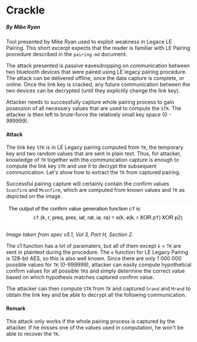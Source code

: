# Crackle

##### By Mike Ryan

Tool presented by Mike Ryan used to exploit weakness in Legace LE Pairing. This short excerpt expects that the reader is familiar with LE Pairing procedure described in the `pairing.md` document.

The attack presented is passive eavesdropping on communication between two bluetooth devices that were paired using LE legacy pairing procedure. The attack can be delivered offline, once the data capture is complete, or online. Once the link key is cracked, any future communication between the two devices can be decrypted (until they explicitly change the link key).  

Attacker needs to successfully capture whole pairing process to gain posession of all necessary values that are used to compute the `STK`. The attacker is then left to brute-force the relatively small key space (0 - 999999). 

#### Attack

The link key `STK` is in LE Legacy pairing computed from `TK`, the temporary key and two random values that are sent in plain text. Thus, for attacker, knowledge of `TK` together with the communication capture is enough to compute the link key `STK`  and use it to decrypt the subsequent communication. Let's show how to extract the `TK` from captured pairing. 

Successful pairing capture will certainly contain the confirm values `Sconfirm` and `Mconfirm`, which are computed from known values and `TK` as depicted on the image.

![C1 function](img/confirm.png)

_Image taken from spec v5.1, Vol 3, Part H, Section 2._

The c1 function has a lot of paramaters, but all of them except `k` = `TK` are sent in plaintext during the procedure. The `e` function for LE Legacy Pairing is 128-bit AES, so this is also well known. Since there are only 1 000 000 possible values for `TK` (0-999999), attacker can easily compute hypothetical confirm values for all possible `TK`s and simply determine the correct value based on which hypothesis matches captured confirm value. 

The attacker can then compute `STK` from `TK` and captured `Srand` and `Mrand` to obtain the link key and be able to decrypt all the following communication. 

#### Remark

This attack only works if the whole pairing process is captured by the attacker. If he misses one of the values used in computation, he won't be able to recover the `TK`.  
